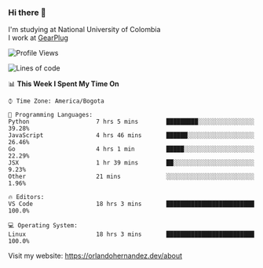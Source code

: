 ### Hi there 👋


<!--**AR4Z/AR4Z** is a ✨ _special_ ✨ repository because its `README.md` (this file) appears on your GitHub profile.

Here are some ideas to get you started:-->
I'm studying at National University of Colombia
<br>
I work at <a href="https://gearplug.io/en/">GearPlug</a>
<br>

<!--START_SECTION:waka-->
![Profile Views](http://img.shields.io/badge/Profile%20Views-0-blue)

![Lines of code](https://img.shields.io/badge/From%20Hello%20World%20I%27ve%20Written-18.7%20million%20lines%20of%20code-blue)

📊 **This Week I Spent My Time On** 

```text
⌚︎ Time Zone: America/Bogota

💬 Programming Languages: 
Python                   7 hrs 5 mins        █████████░░░░░░░░░░░░░░░░   39.28% 
JavaScript               4 hrs 46 mins       ██████░░░░░░░░░░░░░░░░░░░   26.46% 
Go                       4 hrs 1 min         █████░░░░░░░░░░░░░░░░░░░░   22.29% 
JSX                      1 hr 39 mins        ██░░░░░░░░░░░░░░░░░░░░░░░   9.23% 
Other                    21 mins             ░░░░░░░░░░░░░░░░░░░░░░░░░   1.96%

🔥 Editors: 
VS Code                  18 hrs 3 mins       █████████████████████████   100.0%

💻 Operating System: 
Linux                    18 hrs 3 mins       █████████████████████████   100.0%

```


<!--END_SECTION:waka-->


Visit my website: https://orlandohernandez.dev/about


